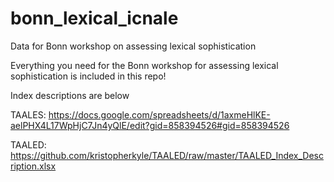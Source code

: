# bonn_lexical_icnale
Data for Bonn workshop on assessing lexical sophistication

Everything you need for the Bonn workshop for assessing lexical sophistication is included in this repo!

Index descriptions are below

TAALES: https://docs.google.com/spreadsheets/d/1axmeHlKE-aelPHX4L17WpHjC7Jn4yQlE/edit?gid=858394526#gid=858394526

TAALED: https://github.com/kristopherkyle/TAALED/raw/master/TAALED_Index_Description.xlsx

